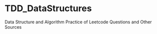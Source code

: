# TDD_DataStructures

Data Structure and Algorithm Practice of Leetcode Questions and Other Sources
